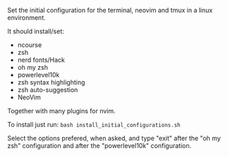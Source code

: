 Set the initial configuration for the terminal, neovim and tmux in a linux environment.

It should install/set:
- ncourse
- zsh
- nerd fonts/Hack
- oh my zsh
- powerlevel10k
- zsh syntax highlighting
- zsh auto-suggestion
- NeoVim

Together with many plugins for nvim.

To install just run:
```bash install_initial_configurations.sh```

Select the options prefered, when asked, and type "exit" after the "oh my zsh" configuration and after the "powerlevel10k" configuration.
